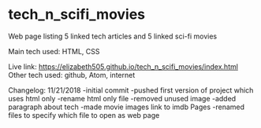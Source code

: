 # tech_n_scifi_movies
Web page listing 5 linked tech articles and 5 linked sci-fi movies

Main tech used:
    HTML, CSS

Live link:
https://elizabeth505.github.io/tech_n_scifi_movies/index.html
Other tech used:
    github, Atom, internet

Changelog:
    11/21/2018
        -initial commit
        -pushed first version of project which uses html only
        -rename html only file
        -removed unused image
        -added paragraph about tech
        -made movie images link to imdb Pages
        -renamed files to specify which file to open as web page

